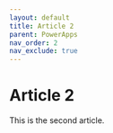 ```yaml
---
layout: default
title: Article 2
parent: PowerApps
nav_order: 2
nav_exclude: true
---
```


# Article 2
This is the second article.
